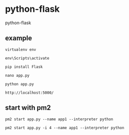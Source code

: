 # python-flask
python-flask

## example

````
virtualenv env

env\Scripts\activate

pip install Flask

nano app.py

python app.py

http://localhost:5000/
````

## start with pm2

````
pm2 start app.py --name app1 --interpreter python

pm2 start app.py -i 4 --name app1 --interpreter python
````
